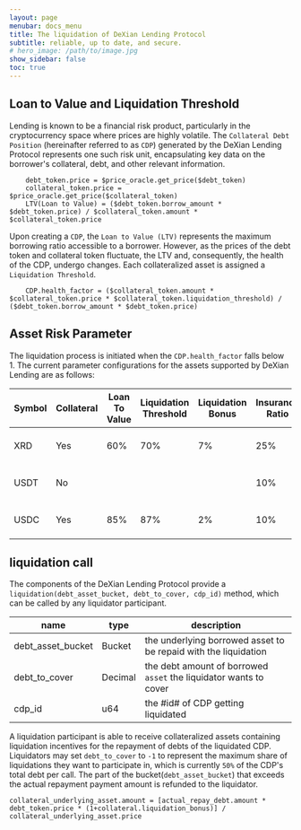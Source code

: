 ```yaml
---
layout: page
menubar: docs_menu
title: The liquidation of DeXian Lending Protocol
subtitle: reliable, up to date, and secure.
# hero_image: /path/to/image.jpg
show_sidebar: false
toc: true
---
```

## Loan to Value and Liquidation Threshold
Lending is known to be a financial risk product, particularly in the cryptocurrency space where prices are highly volatile. The `Collateral Debt Position` (hereinafter referred to as `CDP`) generated by the DeXian Lending Protocol represents one such risk unit, encapsulating key data on the borrower's collateral, debt, and other relevant information.

```
    debt_token.price = $price_oracle.get_price($debt_token)
    collateral_token.price = $price_oracle.get_price($collateral_token)
    LTV(Loan to Value) = ($debt_token.borrow_amount * $debt_token.price) / $collateral_token.amount * $collateral_token.price
```

Upon creating a `CDP`, the `Loan to Value (LTV)` represents the maximum borrowing ratio accessible to a borrower. However, as the prices of the debt token and collateral token fluctuate, the LTV and, consequently, the health of the CDP, undergo changes. Each collateralized asset is assigned a `Liquidation Threshold`.

```
    CDP.health_factor = ($collateral_token.amount * $collateral_token.price * $collateral_token.liquidation_threshold) / ($debt_token.borrow_amount * $debt_token.price)
```


## Asset Risk Parameter
The liquidation process is initiated when the `CDP.health_factor` falls below 1. The current parameter configurations for the assets supported by DeXian Lending are as follows:

|  Symbol  |  Collateral  |  Loan To Value  |  Liquidation Threshold   |  Liquidation Bonus   | Insurance Ratio | Interest Model          |
| -------- | ------------ | --------------- | ------------------------ | -------------------- | --------------- | ----------------------- |
| XRD      | Yes          | 60%             | 70%                      |  7%                  |  25%            | Default Interest model  |
| USDT     | No           |                 |                          |                      |  10%            | Stable Interest model   | 
| USDC     | Yes          | 85%             | 87%                      |  2%                  |  10%            | Stable Interest model   |


## liquidation call

The components of the DeXian Lending Protocol provide a `liquidation(debt_asset_bucket, debt_to_cover, cdp_id)` method, which can be called by any liquidator participant.

|  name             |     type      |    description                                                    |
| ----------------- | ------------- | ----------------------------------------------------------------- |
| debt_asset_bucket | Bucket        | the underlying borrowed asset to be repaid with the liquidation   |
| debt_to_cover     | Decimal       | the debt amount of borrowed `asset` the liquidator wants to cover |
| cdp_id            | u64           | the #id# of CDP getting liquidated                                |


A liquidation participant is able to receive collateralized assets containing liquidation incentives for the repayment of debts of the liquidated CDP. Liquidators may set `debt_to_cover` to `-1` to represent the maximum share of liquidations they want to participate in, which is currently `50%` of the CDP's total debt per call. The part of the bucket(`debt_asset_bucket`) that exceeds the actual repayment payment amount is refunded to the liquidator.

```
collateral_underlying_asset.amount = [actual_repay_debt.amount * debt_token.price * (1+collateral.liquidation_bonus)] / collateral_underlying_asset.price

```




